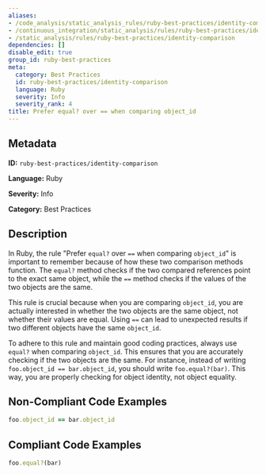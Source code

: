 ```yaml
---
aliases:
- /code_analysis/static_analysis_rules/ruby-best-practices/identity-comparison
- /continuous_integration/static_analysis/rules/ruby-best-practices/identity-comparison
- /static_analysis/rules/ruby-best-practices/identity-comparison
dependencies: []
disable_edit: true
group_id: ruby-best-practices
meta:
  category: Best Practices
  id: ruby-best-practices/identity-comparison
  language: Ruby
  severity: Info
  severity_rank: 4
title: Prefer equal? over == when comparing object_id
---
```

<!--  SOURCED FROM https://github.com/DataDog/datadog-static-analyzer-rule-docs -->


## Metadata
**ID:** `ruby-best-practices/identity-comparison`

**Language:** Ruby

**Severity:** Info

**Category:** Best Practices

## Description
In Ruby, the rule "Prefer `equal?` over `==` when comparing `object_id`" is important to remember because of how these two comparison methods function. The `equal?` method checks if the two compared references point to the exact same object, while the `==` method checks if the values of the two objects are the same.

This rule is crucial because when you are comparing `object_id`, you are actually interested in whether the two objects are the same object, not whether their values are equal. Using `==` can lead to unexpected results if two different objects have the same `object_id`.

To adhere to this rule and maintain good coding practices, always use `equal?` when comparing `object_id`. This ensures that you are accurately checking if the two objects are the same. For instance, instead of writing `foo.object_id == bar.object_id`, you should write `foo.equal?(bar)`. This way, you are properly checking for object identity, not object equality.

## Non-Compliant Code Examples
```ruby
foo.object_id == bar.object_id
```

## Compliant Code Examples
```ruby
foo.equal?(bar)
```
